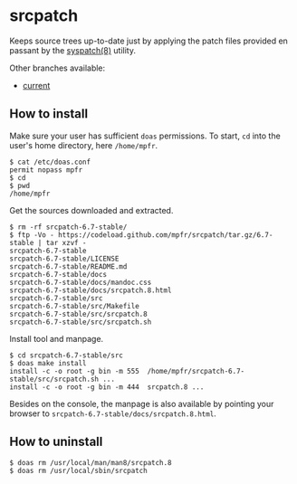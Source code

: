 # srcpatch

Keeps source trees up-to-date just by applying the patch files provided en passant by the [syspatch(8)](http://man.openbsd.org/syspatch) utility.

Other branches available:
* [current](https://github.com/mpfr/srcpatch/tree/current)

## How to install

Make sure your user has sufficient `doas` permissions. To start, `cd` into the user's home directory, here `/home/mpfr`.

```
$ cat /etc/doas.conf
permit nopass mpfr
$ cd
$ pwd
/home/mpfr
```

Get the sources downloaded and extracted.

```
$ rm -rf srcpatch-6.7-stable/
$ ftp -Vo - https://codeload.github.com/mpfr/srcpatch/tar.gz/6.7-stable | tar xzvf -
srcpatch-6.7-stable
srcpatch-6.7-stable/LICENSE
srcpatch-6.7-stable/README.md
srcpatch-6.7-stable/docs
srcpatch-6.7-stable/docs/mandoc.css
srcpatch-6.7-stable/docs/srcpatch.8.html
srcpatch-6.7-stable/src
srcpatch-6.7-stable/src/Makefile
srcpatch-6.7-stable/src/srcpatch.8
srcpatch-6.7-stable/src/srcpatch.sh
```

Install tool and manpage.

```
$ cd srcpatch-6.7-stable/src
$ doas make install
install -c -o root -g bin -m 555  /home/mpfr/srcpatch-6.7-stable/src/srcpatch.sh ...
install -c -o root -g bin -m 444  srcpatch.8 ...
```

Besides on the console, the manpage is also available by pointing your browser to `srcpatch-6.7-stable/docs/srcpatch.8.html`.

## How to uninstall

```
$ doas rm /usr/local/man/man8/srcpatch.8
$ doas rm /usr/local/sbin/srcpatch
```
